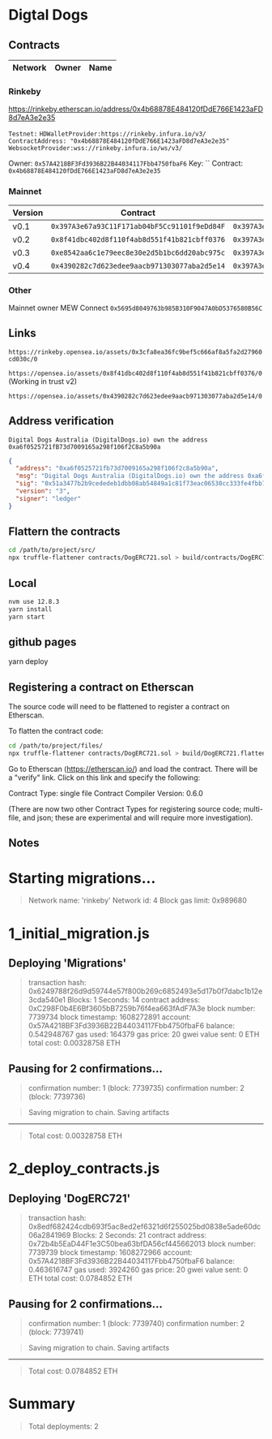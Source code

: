 # Digtal Dogs

## Contracts

| Network | Owner | Name |
|---|---|---|

### Rinkeby

https://rinkeby.etherscan.io/address/0x4b68878E484120fDdE766E1423aFD8d7eA3e2e35

`Testnet:`
  `HDWalletProvider:https://rinkeby.infura.io/v3/`
  `ContractAddress: "0x4b68878E484120fDdE766E1423aFD8d7eA3e2e35"`
  `WebsocketProvider:wss://rinkeby.infura.io/ws/v3/`


Owner: `0x57A4218BF3Fd3936B22B44034117Fbb4750fbaF6`  Key: ``
Contract: `0x4b68878E484120fDdE766E1423aFD8d7eA3e2e35`

### Mainnet 

| Version | Contract | Owner |
|---|---|---|
| v0.1 | `0x397A3e67a93C11F171ab04bF5Cc91101f9eDd84F` | `0x397A3e67a93C11F171ab04bF5Cc91101f9eDd84F` |
| v0.2 | `0x8f41dbc402d8f110f4ab8d551f41b821cbff0376` | `0x397A3e67a93C11F171ab04bF5Cc91101f9eDd84F` |
| v0.3 | `0xe8542aa6c1e79eec8e30e2d5b1bc6dd20abc975c` | `0x397A3e67a93C11F171ab04bF5Cc91101f9eDd84F` |
| v0.4 | `0x4390282c7d623edee9aacb971303077aba2d5e14` | `0x397A3e67a93C11F171ab04bF5Cc91101f9eDd84F` |  


### Other

Mainnet owner MEW Connect `0x5695d8049763b985B310F9047A0bD5376580B56C`

## Links

`https://rinkeby.opensea.io/assets/0x3cfa8ea36fc9bef5c666af8a5fa2d27960cd030c/0`

`https://opensea.io/assets/0x8f41dbc402d8f110f4ab8d551f41b821cbff0376/0` (Working in trust v2)

`https://opensea.io/assets/0x4390282c7d623edee9aacb971303077aba2d5e14/0`

## Address verification

```
Digital Dogs Australia (DigitalDogs.io) own the address 0xa6f0525721fB73d7009165a298f106f2C8a5b90a 
```

```json
{
  "address": "0xa6f0525721fb73d7009165a298f106f2c8a5b90a",
  "msg": "Digital Dogs Australia (DigitalDogs.io) own the address 0xa6f0525721fB73d7009165a298f106f2C8a5b90a",
  "sig": "0x51a3477b2b9cededeb1dbb08ab54849a1c81f73eac06530cc333fe4fbb72e9056f84aae9c04956e79aa99ec569e142e37e6158acf44b0a0b54d27ac3ac5149b41c",
  "version": "3",
  "signer": "ledger"
}
```

## Flattern the contracts

```bash
cd /path/to/project/src/
npx truffle-flattener contracts/DogERC721.sol > build/contracts/DogERC721.flattened.sol
```

## Local

```bash
nvm use 12.8.3
yarn install
yarn start
```

## github pages
yarn deploy 

## Registering a contract on Etherscan

The source code will need to be flattened to register a contract on Etherscan.

To flatten the contract code:

```bash
cd /path/to/project/files/
npx truffle-flattener contracts/DogERC721.sol > build/DogERC721.flattened.sol
```

Go to Etherscan (https://etherscan.io/) and load the contract. There will be a
"verify" link. Click on this link and specify the following:

Contract Type: single file
Contract Compiler Version: 0.6.0

(There are now two other Contract Types for registering source code; multi-file, and json; these are experimental and will require more investigation).

## Notes

Starting migrations...
======================
> Network name:    'rinkeby'
> Network id:      4
> Block gas limit: 0x989680


1_initial_migration.js
======================

   Deploying 'Migrations'
   ----------------------
   > transaction hash:    0x6249788f26d9d59744e57f800b269c6852493e5d17b0f7dabc1b12e3cda540e1
   > Blocks: 1            Seconds: 14
   > contract address:    0xC298F0b4E6Bf3605bB7259b76f4ea663fAdF7A3e
   > block number:        7739734
   > block timestamp:     1608272891
   > account:             0x57A4218BF3Fd3936B22B44034117Fbb4750fbaF6
   > balance:             0.542948767
   > gas used:            164379
   > gas price:           20 gwei
   > value sent:          0 ETH
   > total cost:          0.00328758 ETH

   Pausing for 2 confirmations...
   ------------------------------
   > confirmation number: 1 (block: 7739735)
   > confirmation number: 2 (block: 7739736)

   > Saving migration to chain.
   > Saving artifacts
   -------------------------------------
   > Total cost:          0.00328758 ETH


2_deploy_contracts.js
=====================

   Deploying 'DogERC721'
   ---------------------
   > transaction hash:    0x8edf682424cdb693f5ac8ed2ef6321d6f255025bd0838e5ade60dc06a2841969
   > Blocks: 2            Seconds: 21
   > contract address:    0x72b4b5EaD44F1e3C50bea63bfDA56cf445662013
   > block number:        7739739
   > block timestamp:     1608272966
   > account:             0x57A4218BF3Fd3936B22B44034117Fbb4750fbaF6
   > balance:             0.463616747
   > gas used:            3924260
   > gas price:           20 gwei
   > value sent:          0 ETH
   > total cost:          0.0784852 ETH

   Pausing for 2 confirmations...
   ------------------------------
   > confirmation number: 1 (block: 7739740)
   > confirmation number: 2 (block: 7739741)

   > Saving migration to chain.
   > Saving artifacts
   -------------------------------------
   > Total cost:           0.0784852 ETH


Summary
=======
> Total deployments:   2